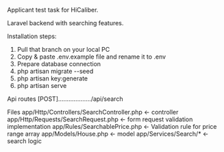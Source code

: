 Applicant test task for HiCaliber.

Laravel backend with searching features.

Installation steps:
1) Pull that branch on your local PC
2) Copy & paste .env.example file and rename it to .env
3) Prepare database connection
4) php artisan migrate --seed
5) php artisan key:generate
6) php artisan serve

Api routes
    [POST].................../api/search

Files
    app/Http/Controllers/SearchController.php <- controller
    app/Http/Requests/SearchRequest.php <- form request validation implementation
    app/Rules/SearchablePrice.php <- Validation rule for price range array
    app/Models/House.php <- model
    app/Services/Search/* <- search logic
